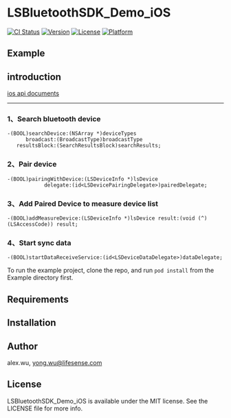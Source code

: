 # LSBluetoothSDK_Demo_iOS

[![CI Status](https://img.shields.io/travis/alex.wu/LSBluetoothSDK_Demo_iOS.svg?style=flat)](https://travis-ci.org/alex.wu/LSBluetoothSDK_Demo_iOS)
[![Version](https://img.shields.io/cocoapods/v/LSBluetoothSDK_Demo_iOS.svg?style=flat)](https://cocoapods.org/pods/LSBluetoothSDK_Demo_iOS)
[![License](https://img.shields.io/cocoapods/l/LSBluetoothSDK_Demo_iOS.svg?style=flat)](https://cocoapods.org/pods/LSBluetoothSDK_Demo_iOS)
[![Platform](https://img.shields.io/cocoapods/p/LSBluetoothSDK_Demo_iOS.svg?style=flat)](https://cocoapods.org/pods/LSBluetoothSDK_Demo_iOS)

## Example


## introduction

[ios api documents](https://docs.leshiguang.com/#/develop-native/ios/bluetooth  "ios api documents")

------
### 1、Search bluetooth device

    -(BOOL)searchDevice:(NSArray *)deviceTypes
          broadcast:(BroadcastType)broadcastType
       resultsBlock:(SearchResultsBlock)searchResults;

### 2、Pair device

    -(BOOL)pairingWithDevice:(LSDeviceInfo *)lsDevice
                delegate:(id<LSDevicePairingDelegate>)pairedDelegate;

### 3、Add Paired Device to measure device list

    -(BOOL)addMeasureDevice:(LSDeviceInfo *)lsDevice result:(void (^)(LSAccessCode)) result;
### 4、Start sync data

    -(BOOL)startDataReceiveService:(id<LSDeviceDataDelegate>)dataDelegate;


To run the example project, clone the repo, and run `pod install` from the Example directory first.

## Requirements

## Installation

## Author

alex.wu, yong.wu@lifesense.com

## License

LSBluetoothSDK_Demo_iOS is available under the MIT license. See the LICENSE file for more info.
